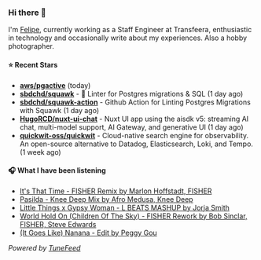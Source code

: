### Hi there 👋

I'm [Felipe](https://felipevm.com), currently working as a Staff Engineer at Transfeera, enthusiastic in technology and occasionally write about my experiences. Also a hobby photographer.

#### ⭐ Recent Stars
- **[aws/pgactive](https://github.com/aws/pgactive)** (today)
- **[sbdchd/squawk](https://github.com/sbdchd/squawk)** - 🐘 Linter for Postgres migrations &amp; SQL (1 day ago)
- **[sbdchd/squawk-action](https://github.com/sbdchd/squawk-action)** - Github Action for Linting Postgres Migrations with Squawk (1 day ago)
- **[HugoRCD/nuxt-ui-chat](https://github.com/HugoRCD/nuxt-ui-chat)** - Nuxt UI app using the aisdk v5: streaming AI chat, multi-model support, AI Gateway, and generative UI (1 day ago)
- **[quickwit-oss/quickwit](https://github.com/quickwit-oss/quickwit)** - Cloud-native search engine for observability. An open-source alternative to Datadog, Elasticsearch, Loki, and Tempo. (1 week ago)

#### 🎧 What I have been listening
- [It&#39;s That Time - FISHER Remix by Marlon Hoffstadt, FISHER](https://open.spotify.com/track/3GiORO0zRwRT3g9CCklzkQ)
- [Pasilda - Knee Deep Mix by Afro Medusa, Knee Deep](https://open.spotify.com/track/2BUL7sF7y5oBYUQarVCukR)
- [Little Things x Gypsy Woman - L BEATS MASHUP by Jorja Smith](https://open.spotify.com/track/2AlCe2DDxELeESF5IP3t9K)
- [World Hold On (Children Of The Sky) - FISHER Rework by Bob Sinclar, FISHER, Steve Edwards](https://open.spotify.com/track/6kTwzV93qpcovlRPmBOXmn)
- [(It Goes Like) Nanana - Edit by Peggy Gou](https://open.spotify.com/track/23RoR84KodL5HWvUTneQ1w)

_Powered by [TuneFeed](https://tunefeed.app?ref=github.com)_
